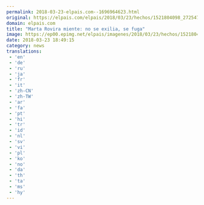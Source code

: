 ```yaml
---
permalink: 2018-03-23-elpais.com--1696964623.html
original: https://elpais.com/elpais/2018/03/23/hechos/1521804098_272547.html#?ref=rss&format=simple&link=link
domain: elpais.com
title: "Marta Rovira miente: no se exilia, se fuga"
image: https://ep00.epimg.net/elpais/imagenes/2018/03/23/hechos/1521804098_272547_1521810386_rrss_normal.jpg
date: 2018-03-23 18:49:15
category: news
translations: 
 - 'en'
 - 'de'
 - 'ru'
 - 'ja'
 - 'fr'
 - 'it'
 - 'zh-CN'
 - 'zh-TW'
 - 'ar'
 - 'fa'
 - 'pt'
 - 'hi'
 - 'tr'
 - 'id'
 - 'nl'
 - 'sv'
 - 'vi'
 - 'pl'
 - 'ko'
 - 'no'
 - 'da'
 - 'th'
 - 'ta'
 - 'ms'
 - 'hy'
---
```


